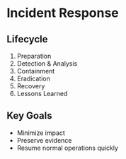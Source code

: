 # Incident Response

## Lifecycle
1. Preparation  
2. Detection & Analysis  
3. Containment  
4. Eradication  
5. Recovery  
6. Lessons Learned  

## Key Goals
- Minimize impact  
- Preserve evidence  
- Resume normal operations quickly
